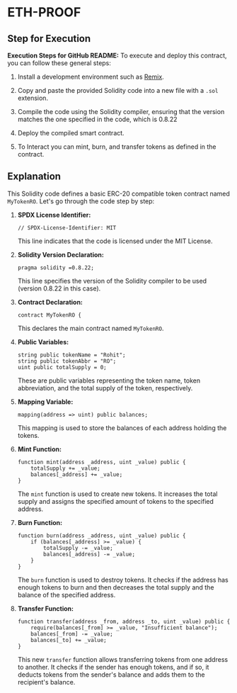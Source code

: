 # ETH-PROOF

## Step for Execution
**Execution Steps for GitHub README:**
To execute and deploy this contract, you can follow these general steps:

1. Install a development environment such as [Remix](https://remix.ethereum.org/).

2. Copy and paste the provided Solidity code into a new file with a `.sol` extension.

3. Compile the code using the Solidity compiler, ensuring that the version matches the one specified in the code, which is 0.8.22

4. Deploy the compiled smart contract.

5. To Interact you can mint, burn, and transfer tokens as defined in the contract.


## Explanation 
This Solidity code defines a basic ERC-20 compatible token contract named `MyTokenRO`. Let's go through the code step by step:

1. **SPDX License Identifier:**
   ```solidity
   // SPDX-License-Identifier: MIT
   ```
   This line indicates that the code is licensed under the MIT License.

2. **Solidity Version Declaration:**
   ```solidity
   pragma solidity =0.8.22;
   ```
   This line specifies the version of the Solidity compiler to be used (version 0.8.22 in this case).

3. **Contract Declaration:**
   ```solidity
   contract MyTokenRO {
   ```
   This declares the main contract named `MyTokenRO`.

4. **Public Variables:**
   ```solidity
   string public tokenName = "Rohit";
   string public tokenAbbr = "RO";
   uint public totalSupply = 0;
   ```
   These are public variables representing the token name, token abbreviation, and the total supply of the token, respectively.

5. **Mapping Variable:**
   ```solidity
   mapping(address => uint) public balances;
   ```
   This mapping is used to store the balances of each address holding the tokens.

6. **Mint Function:**
   ```solidity
   function mint(address _address, uint _value) public {
       totalSupply += _value;
       balances[_address] += _value;
   }
   ```
   The `mint` function is used to create new tokens. It increases the total supply and assigns the specified amount of tokens to the specified address.

7. **Burn Function:**
   ```solidity
   function burn(address _address, uint _value) public {
       if (balances[_address] >= _value) {
           totalSupply -= _value;
           balances[_address] -= _value;
       }
   }
   ```
   The `burn` function is used to destroy tokens. It checks if the address has enough tokens to burn and then decreases the total supply and the balance of the specified address.

8. **Transfer Function:**
   ```solidity
   function transfer(address _from, address _to, uint _value) public {
       require(balances[_from] >= _value, "Insufficient balance");
       balances[_from] -= _value;
       balances[_to] += _value;
   }
   ```
   This new `transfer` function allows transferring tokens from one address to another. It checks if the sender has enough tokens, and if so, it deducts tokens from the sender's balance and adds them to the recipient's balance.

